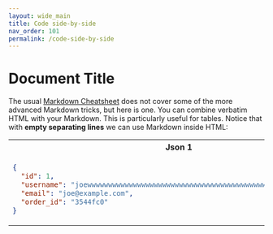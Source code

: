```yaml
---
layout: wide_main
title: Code side-by-side
nav_order: 101
permalink: /code-side-by-side
---
```


# Document Title

The usual [Markdown Cheatsheet](https://github.com/adam-p/markdown-here/wiki/Markdown-Cheatsheet)
does not cover some of the more advanced Markdown tricks, but here
is one. You can combine verbatim HTML with your Markdown. 
This is particularly useful for tables.
Notice that with **empty separating lines** we can use Markdown inside HTML:

<table>
<tr>
<th>Json 1</th>
<th>Markdown</th>
</tr>
<tr>
<td>

```json
{
  "id": 1,
  "username": "joewwwwwwwwwwwwwwwwwwwwwwwwwwwwwwwwwwwwwwwwwwwwwwwwwwwwwwwwwwww",
  "email": "joe@example.com",
  "order_id": "3544fc0"
}
```

</td>
<td>

```json
{
  "id": 5,
  "username": "maryaaaaaaaaaaaaaaaaaaaaaaaaaaaaaaaaaaaaaaaaaaaaaaaaaaaaaaaaaaa",
  "email": "mary@example.com",
  "order_id": "f7177da"
}
```

</td>
</tr>
</table>